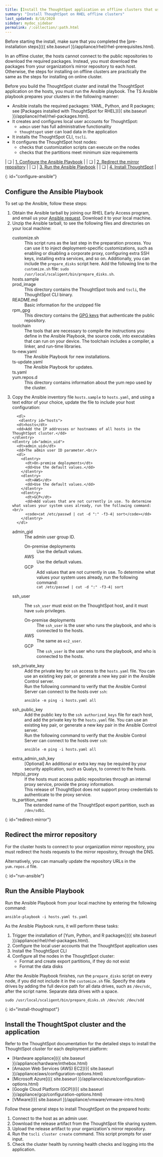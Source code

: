 ```yaml
---
title: [Install the ThoughtSpot application on offline clusters that use RHEL]
summary: "Install ThoughtSpot on RHEL offline clusters"
last_updated: 8/18/2020
sidebar: mydoc_sidebar
permalink: /:collection/:path.html
---
```

Before starting the install, make sure that you completed the [pre-installation steps]({{ site.baseurl }}/appliance/rhel/rhel-prerequisites.html).

In an offline cluster, the hosts cannot connect to the public repositories to download the required packages. Instead, you must download the packages from your organization’s mirror repository to each host. Otherwise, the steps for installing on offline clusters are practically the same as the steps for installing on online cluster.

Before you build the ThoughtSpot cluster and install the ThoughtSpot application on the hosts, you must run the Ansible playbook. The TS Ansible playbook prepares your clusters in the following manner:

- Ansible installs the required packages: YAML, Python, and R packages; see [Packages installed with ThoughtSpot for RHEL]({{ site.baseurl }}/appliance/rhel/rhel-packages.html).
- It creates and configures local user accounts for ThoughtSpot:
   - `admin` user has full administrative functionality
   - `thoughtspot` user can load data in the application
- It installs the ThoughtSpot CLI, `tscli`.
- It configures the ThoughtSpot host nodes:
   - checks that customization scripts can execute on the nodes
   - checks that the partitions meet minimum size requirements

| &#10063; | [1. Configure the Ansible Playbook](#configure-ansible) |
| &#10063; | [2. Redirect the mirror repository](#redirect-mirror) |
| &#10063; | [3. Run the Ansible Playbook](#run-ansible) |
| &#10063; | [4. Install ThoughtSpot](#install-thoughtspot) |

{: id="configure-ansible"}
## Configure the Ansible Playbook

To set up the Ansible, follow these steps:

<ol>
  <li>Obtain the Ansible tarball by joining our RHEL Early Access program, and email us your <a href="mailto:early_access@thoughtspot.com?subject=RHEL%20Early%20Access%20Program%20Ansible%20File%20Request" target="_blank">Ansible request</a>. Download it to your local machine.</li>

  <li>Unzip the Ansible tarball, to see the following files and directories on your local machine:<br/>
   <dl>
    <dlentry>
      <dt>customize.sh</dt>
      <dd>This script runs as the last step in the preparation process. You can use it to inject deployment-specific customizations, such as enabling or disabling a corporate proxy, configuring extra SSH keys, installing extra services, and so on. Additionally, you can include the <code>prepare_disks</code> script here. Add the following line to the <code>customize.sh</code> file: <code>sudo /usr/local/scaligent/bin/prepare_disks.sh</code>.</dd>
    </dlentry>
    <dlentry>
      <dt>hosts.sample</dt>
      <dd></dd>
    </dlentry>
    <dlentry>
      <dt>prod_image</dt>
      <dd>This directory contains the ThoughtSpot tools and <code>tscli</code>, the ThoughtSpot CLI binary.</dd>
    </dlentry>
    <dlentry>
      <dt>README.md</dt>
      <dd>Basic information for the unzipped file</dd>
    </dlentry>
    <dlentry>
      <dt>rpm_gpg</dt>
      <dd>This directory contains the <a href="https://access.redhat.com/documentation/en-us/red_hat_network/5.0.0/html/client_configuration_guide/ch-gpg-keys" target="_blank">GPG keys</a> that authenticate the public repository.</dd>
    </dlentry>
    <dlentry>
      <dt>toolchain</dt>
      <dd>The tools that are necessary to compile the instructions you define in the Ansible Playbook, the source code, into executables that can run on your device. The toolchain includes a compiler, a linker, and run-time libraries.</dd>
    </dlentry>
    <dlentry>
      <dt>ts-new.yaml</dt>
      <dd>The Ansible Playbook for new installations.</dd>
    </dlentry>
    <dlentry>
      <dt>ts-update.yaml</dt>
      <dd>The Ansible Playbook for updates.</dd>
    </dlentry>
    <dlentry>
      <dt>ts.yaml</dt>
      <dd></dd>
    </dlentry>
    <dlentry>
      <dt>yum.repos.d</dt>
      <dd>This directory contains information about the yum repo used by the cluster.</dd>
    </dlentry>
  </dl>
  </li>

  <li>Copy the Ansible inventory file <code>hosts.sample</code> to <code>hosts.yaml</code>, and using a text editor of your choice, update the file to include your host configuration:<br/>

      <dl>
       <dlentry id="hosts">
      <dt>hosts</dt>
      <dd>Add the IP addresses or hostnames of all hosts in the ThoughtSpot cluster.</dd>
    </dlentry>
    <dlentry id="admin_uid">
      <dt>admin_uid</dt>
      <dd>The admin user ID parameter.<br/>
      <dl>
        <dlentry>
          <dt>On-premise deployments</dt>
          <dd>Use the default values.</dd>
        </dlentry>
        <dlentry>
          <dt>AWS</dt>
          <dd>Use the default values.</dd>
        </dlentry>
        <dlentry>
          <dt>GCP</dt>
          <dd>Add values that are not currently in use. To determine what values your system uses already, run the following command:<br/>
          <code>cat /etc/passwd | cut -d ":" -f3-4| sort</code></dd>
        </dlentry>
      </dl>
</dd>
    </dlentry>
    <dlentry id="admin-gid">
      <dt>admin_gid</dt>
      <dd>The admin user group ID.<br/>
      <dl>
        <dlentry>
          <dt>On-premise deployments</dt>
          <dd>Use the default values.</dd>
        </dlentry>
        <dlentry>
          <dt>AWS</dt>
          <dd>Use the default values.</dd>
        </dlentry>
        <dlentry>
          <dt>GCP</dt>
          <dd>Add values that are not currently in use. To determine what values your system uses already, run the following command:<br/>
          <code>cat /etc/passwd | cut -d ":" -f3-4| sort</code></dd>
        </dlentry>
      </dl>
</dd>
    </dlentry>
    <dlentry id="ssh_user">
      <dt>ssh_user</dt>
      <dd><p>The <code>ssh_user</code> must exist on the ThoughtSpot host, and it must have <code>sudo</code> privileges.</p>
      <dl>
      <dlentry>
        <dt>On-premise deployments</dt>
        <dd>The <code>ssh_user</code> is the user who runs the playbook, and who is connected to the hosts.</dd>
      </dlentry>
      <dlentry>
        <dt>AWS</dt>
        <dd>The same as <code>ec2_user</code>.</dd>
      </dlentry>
      <dlentry>
        <dt>GCP</dt>
        <dd>The <code>ssh_user</code> is the user who runs the playbook, and who is connected to the hosts.</dd>
      </dlentry>
      </dl>
</dd>
    </dlentry>
    <dlentry id="ssh_private_key">
      <dt>ssh_private_key</dt>
      <dd>Add the private key for <code>ssh</code> access to the <code>hosts.yaml</code> file. You can use an existing key pair, or generate a new key pair in the Ansible Control server.<br/>
      Run the following command to verify that the Ansible Control Server can connect to the hosts over <code>ssh</code>:<br/><pre><code>ansible -m ping -i hosts.yaml all</code></pre></dd>
    </dlentry>
    <dlentry id="ssh_public_key">
      <dt>ssh_public_key</dt>
      <dd>Add the public key to the <code>ssh authorized_keys</code> file for each host, and add the private key to the <code>hosts.yaml</code> file. You can use an existing key pair, or generate a new key pair in the Ansible Control server.<br/>
      Run the following command to verify that the Ansible Control Server can connect to the hosts over <code>ssh</code>:<br/><pre><code>ansible -m ping -i hosts.yaml all</code></pre></dd>
    </dlentry>
    <dlentry id="extra_admin_ssh_key">
      <dt>extra_admin_ssh_key</dt>
      <dd>[Optional] An additional or extra key may be required by your security application, such as Qualys, to connect to the hosts.</dd>
    </dlentry>
    <dlentry id="http(s)_proxy">
      <dt>http(s)_proxy</dt>
      <dd>If the hosts must access public repositories through an internal proxy service, provide the proxy information.<br/>
      This release of ThoughtSpot does not support proxy credentials to authenticate to the proxy service.</dd>
    </dlentry>  
    <dlentry id="ts_partition_name">
      <dt>ts_partition_name</dt>
      <dd>The extended name of the ThoughtSpot export partition, such as <code>/dev/sdb1</code>.</dd>
    </dlentry>
  </dl>
  </li>
</ol>

{: id="redirect-mirror"}
## Redirect the mirror repository

For the cluster hosts to connect to your organization mirror repository, you must redirect the hosts requests to the mirror repository, through the DNS.

Alternatively, you can manually update the repository URLs in the `yum.repos.d` file.

{: id="run-ansible"}
## Run the Ansible Playbook

Run the Ansible Playbook from your local machine by entering the following command:

```
ansible-playbook -i hosts.yaml ts.yaml
```

As the Ansible Playbook runs, it will perform these tasks:

  1. Trigger the installation of [Yum, Python, and R packages]({{ site.baseurl }}/appliance/rhel/rhel-packages.html).
  2. Configure the local user accounts that the ThoughtSpot application uses
  3. Install the ThoughtSpot CLI
  4. Configure all the nodes in the ThoughtSpot cluster:
     - Format and create export partitions, if they do not exist
     - Format the data disks

After the Ansible Playbook finishes, run the `prepare_disks` script on every node, if you did not include it in the `customize.sh` file. Specify the data drives by adding the full device path for all data drives, such as `/dev/sdc`, after the script name. Separate data drives with a space.

```
sudo /usr/local/scaligent/bin/prepare_disks.sh /dev/sdc /dev/sdd
```


{: id="install-thoughtspot"}
## Install the ThoughtSpot cluster and the application

Refer to the ThoughtSpot documentation for the detailed steps to install the ThoughtSpot cluster for each deployment platform:

- [Hardware appliance]({{ site.baseurl }}/appliance/hardware/inthebox.html)
- [Amazon Web Services (AWS) EC2]({{ site.baseurl }}/appliance/aws/configuration-options.html)
- [Microsoft Azure]({{ site.baseurl }}/appliance/azure/configuration-options.html)
- [Google Cloud Platform (GCP)]({{ site.baseurl }}/appliance/gcp/configuration-options.html)
- [VMware]({{ site.baseurl }}/appliance/vmware/vmware-intro.html)

Follow these general steps to install ThoughtSpot on the prepared hosts:

1. Connect to the host as an admin user.
1. Download the release artifact from the ThoughtSpot file sharing system.
2. Upload the release artifact to your organization's mirror repository.
3. Run the `tscli cluster create` command. This script prompts for user input.
4. Check the cluster health by running health checks and logging into the application.
